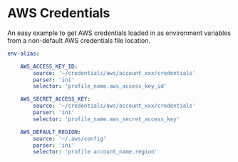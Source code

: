 
# AWS Credentials

An easy example to get AWS credentials loaded in as environment variables from a non-default AWS 
credentials file location.

```yaml
env-alias:

    AWS_ACCESS_KEY_ID:
        source: '~/credentials/aws/account_xxx/credentials'
        parser: 'ini'
        selector: 'profile_name.aws_access_key_id'

    AWS_SECRET_ACCESS_KEY:
        source: '~/credentials/aws/account_xxx/credentials'
        parser: 'ini'
        selector: 'profile_name.aws_secret_access_key'

    AWS_DEFAULT_REGION:
        source: '~/.aws/config'
        parser: 'ini'
        selector: 'profile account_name.region'
```
